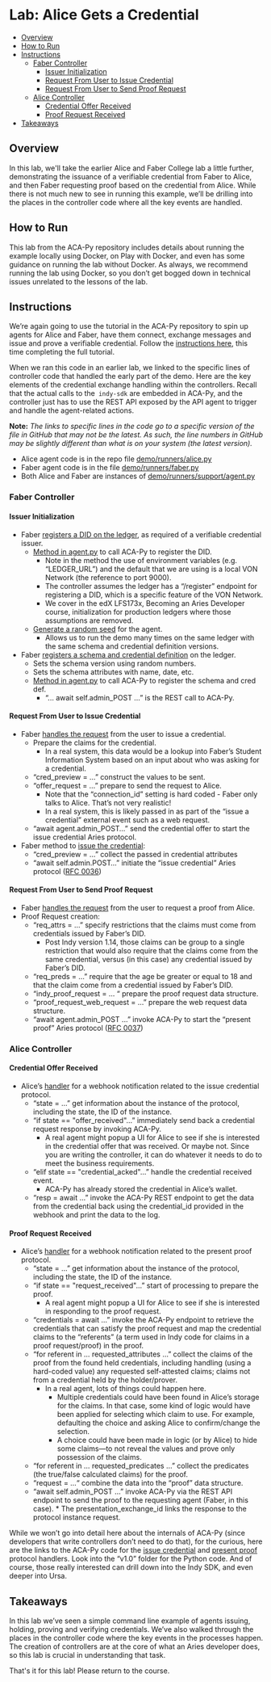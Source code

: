 <!----- Conversion time: 1.195 seconds.


Using this Markdown file:

1. Cut and paste this output into your source file.
2. See the notes and action items below regarding this conversion run.
3. Check the rendered output (headings, lists, code blocks, tables) for proper
   formatting and use a linkchecker before you publish this page.

Conversion notes:

* Docs to Markdown version 1.0β18
* Sat Feb 22 2020 09:11:48 GMT-0800 (PST)
* Source doc: https://docs.google.com/a/cloudcompass.ca/open?id=1GVOle3opfV0nCYDDx1GNvdAhOWTczPmFHkYr7Hyistc
----->



# Lab: Alice Gets a Credential<!-- omit in toc -->

- [Overview](#overview)
- [How to Run](#how-to-run)
- [Instructions](#instructions)
  - [Faber Controller](#faber-controller)
    - [Issuer Initialization](#issuer-initialization)
    - [Request From User to Issue Credential](#request-from-user-to-issue-credential)
    - [Request From User to Send Proof Request](#request-from-user-to-send-proof-request)
  - [Alice Controller](#alice-controller)
    - [Credential Offer Received](#credential-offer-received)
    - [Proof Request Received](#proof-request-received)
- [Takeaways](#takeaways)

## Overview

In this lab, we'll take the earlier Alice and Faber College lab a little further, demonstrating the issuance of a verifiable credential from Faber to Alice, and then Faber requesting proof based on the credential from Alice. While there is not much new to see in running this example, we’ll be drilling into the places in the controller code where all the key events are handled.


## How to Run

This lab from the ACA-Py repository includes details about running the example locally using Docker, on Play with Docker, and even has some guidance on running the lab without Docker. As always, we recommend running the lab using Docker, so you don’t get bogged down in technical issues unrelated to the lessons of the lab.


## Instructions

We’re again going to use the tutorial in the ACA-Py repository to spin up agents for Alice and Faber, have them connect, exchange messages and issue and prove a verifiable credential. Follow the [instructions here](https://github.com/hyperledger/aries-cloudagent-python/tree/master/demo#the-alicefaber-python-demo), this time completing the full tutorial.

When we ran this code in an earlier lab, we linked to the specific lines of controller code that handled the early part of the demo. Here are the key elements of the credential exchange handling within the controllers. Recall that the actual calls to the` indy-sdk` are embedded in ACA-Py, and the controller just has to use the REST API exposed by the API agent to trigger and handle the agent-related actions.

**Note:** _The links to specific lines in the code go to a specific version of the file in GitHub that may not be the latest. As such, the line numbers in GitHub may be slightly different than what is on your system (the latest version)._



*   Alice agent code is in the repo file [demo/runners/alice.py](https://github.com/hyperledger/aries-cloudagent-python/blob/master/demo/runners/alice.py)
*   Faber agent code is in the file [demo/runners/faber.py](https://github.com/hyperledger/aries-cloudagent-python/blob/master/demo/runners/faber.py)
*   Both Alice and Faber are instances of [demo/runners/support/agent.py](https://github.com/hyperledger/aries-cloudagent-python/tree/master/demo/runners/support/agent.py)


### Faber Controller


#### Issuer Initialization



*   Faber [registers a DID on the ledger](https://github.com/hyperledger/aries-cloudagent-python/blob/ab8097d199ae07a31459509eec007451483526e3/demo/runners/faber.py#L132), as required of a verifiable credential issuer.
    *   [Method in agent.py](https://github.com/hyperledger/aries-cloudagent-python/blob/ab8097d199ae07a31459509eec007451483526e3/demo/runners/support/agent.py#L204) to call ACA-Py to register the DID.	
        *   Note in the method the use of environment variables (e.g. “LEDGER_URL”) and the default that we are using is a local VON Network (the reference to port 9000).
        *   The controller assumes the ledger has a “/register” endpoint for registering a DID, which is a specific feature of the VON Network.
        *   We cover in the edX LFS173x, Becoming an Aries Developer course, initialization for production ledgers where those assumptions are removed.
    *   [Generate a random seed](https://github.com/hyperledger/aries-cloudagent-python/blob/ab8097d199ae07a31459509eec007451483526e3/demo/runners/support/agent.py#L122) for the agent.
        *   Allows us to run the demo many times on the same ledger with the same schema and credential definition versions.
*   Faber [registers a schema and credential definition](https://github.com/hyperledger/aries-cloudagent-python/blob/ab8097d199ae07a31459509eec007451483526e3/demo/runners/faber.py#L140) on the ledger.
    *   Sets the schema version using random numbers.
    *   Sets the schema attributes with name, date, etc.
    *   [Method in agent.py](https://github.com/hyperledger/aries-cloudagent-python/blob/ab8097d199ae07a31459509eec007451483526e3/demo/runners/support/agent.py#L136) to call ACA-Py to register the schema and cred def.
        *   “... await self.admin_POST …” is the REST call to ACA-Py.


#### Request From User to Issue Credential



*   Faber [handles the request](https://github.com/hyperledger/aries-cloudagent-python/blob/ab8097d199ae07a31459509eec007451483526e3/demo/runners/faber.py#L182) from the user to issue a credential.
    *   Prepare the claims for the credential.
        *   In a real system, this data would be a lookup into Faber’s Student Information System based on an input about who was asking for a credential.
    *   “cred_preview = …” construct the values to be sent.
    *   “offer_request = …” prepare to send the request to Alice.
        *   Note that the “connection_id” setting is hard coded - Faber only talks to Alice. That’s not very realistic!
        *   In a real system, this is likely passed in as part of the “issue a credential” external event such as a web request.
    *   “await agent.admin_POST…” send the credential offer to start the issue credential Aries protocol.
*   Faber method to [issue the credential](https://github.com/hyperledger/aries-cloudagent-python/blob/ab8097d199ae07a31459509eec007451483526e3/demo/runners/faber.py#L60):
    *   “cred_preview = …”  collect the passed in credential attributes
    *   “await self.admin.POST…” initiate the “issue credential” Aries protocol ([RFC 0036](https://github.com/hyperledger/aries-rfcs/tree/master/features/0036-issue-credential))


#### Request From User to Send Proof Request



*   Faber [handles the request](https://github.com/hyperledger/aries-cloudagent-python/blob/ab8097d199ae07a31459509eec007451483526e3/demo/runners/faber.py#L210) from the user to request a proof from Alice.
*   Proof Request creation:
    *   “req_attrs = …” specify restrictions that the claims must come from credentials issued by Faber’s DID.
        *   Post Indy version 1.14, those claims can be group to a single restriction that would also require that the claims come from the same credential, versus (in this case) any credential issued by Faber’s DID.
    *   “req_preds = …” require that the age be greater or equal to 18 and that the claim come from a credential issued by Faber’s DID.
    *   “indy_proof_request = ... “ prepare the proof request data structure.
    *   “proof_request_web_request = …” prepare the web request data structure.
    *   “await agent.admin_POST ...” invoke ACA-Py to start the “present proof” Aries protocol ([RFC 0037](https://github.com/hyperledger/aries-rfcs/tree/master/features/0037-present-proof))


### Alice Controller


#### Credential Offer Received



*   Alice’s [handler](https://github.com/hyperledger/aries-cloudagent-python/blob/ab8097d199ae07a31459509eec007451483526e3/demo/runners/alice.py#L59) for a webhook notification related to the issue credential protocol.
    *   “state = …” get information about the instance of the protocol, including the state, the ID of the instance.
    *   “if state == "offer_received"...” immediately send back a credential request response by invoking ACA-Py.
        *   A real agent might popup a UI for Alice to see if she is interested in the credential offer that was received. Or maybe not. Since you are writing the controller, it can do whatever it needs to do to meet the business requirements.
    *   “elif state == "credential_acked"...” handle the credential received event.
        *   ACA-Py has already stored the credential in Alice’s wallet.
    *   “resp = await …” invoke the ACA-Py REST endpoint to get the data from the credential back using the credential_id provided in the webhook and print the data to the log.


#### Proof Request Received



*   Alice’s [handler](https://github.com/hyperledger/aries-cloudagent-python/blob/ab8097d199ae07a31459509eec007451483526e3/demo/runners/alice.py#L94) for a webhook notification related to the present proof protocol.
    *   “state = …” get information about the instance of the protocol, including the state, the ID of the instance.
    *   “if state == "request_received"...” start of processing to prepare the proof.
        *   A real agent might popup a UI for Alice to see if she is interested in responding to the proof request.
    *   “credentials = await ...” invoke the ACA-Py endpoint to retrieve the credentials that can satisfy the proof request and map the credential claims to the “referents” (a term used in Indy code for claims in a proof request/proof) in the proof.
    *   “for referent in … requested_attributes …” collect the claims of the proof from the found held credentials, including handling (using a hard-coded value) any requested self-attested claims; claims not from a credential held by the holder/prover.
        *   In a real agent, lots of things could happen here.
            *   Multiple credentials could have been found in Alice’s storage for the claims. In that case, some kind of logic would have been applied for selecting which claim to use. For example, defaulting the choice and asking Alice to confirm/change the selection.
            *   A choice could have been made in logic (or by Alice) to hide some claims—to not reveal the values and prove only possession of the claims.
    *   “for referent in … requested_predicates …” collect the predicates (the true/false calculated claims) for the proof.
    *   “request = …“ combine the data into the “proof” data structure.
    *    “await self.admin_POST …” invoke ACA-Py via the REST API endpoint to send the proof to the requesting agent (Faber, in this case).
        *   The presentation_exchange_id links the response to the protocol instance request.

While we won’t go into detail here about the internals of ACA-Py (since developers that write controllers don’t need to do that), for the curious, here are the links to the ACA-Py code for the [issue credential](https://github.com/hyperledger/aries-cloudagent-python/tree/master/aries_cloudagent/protocols/issue_credential) and [present proof](https://github.com/hyperledger/aries-cloudagent-python/tree/master/aries_cloudagent/protocols/present_proof) protocol handlers. Look into the “v1.0” folder for the Python code. And of course, those really interested can drill down into the Indy SDK, and even deeper into Ursa.


## Takeaways

In this lab we’ve seen a simple command line example of agents issuing, holding, proving and verifying credentials. We’ve also walked through the places in the controller code where the key events in the processes happen. The creation of controllers are at the core of what an Aries developer does, so this lab is crucial in understanding that task.

That's it for this lab! Please return to the course.


<!-- Docs to Markdown version 1.0β18 -->
